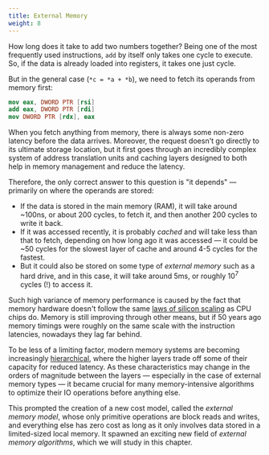 ```yaml
---
title: External Memory
weight: 8
---
```


How long does it take to add two numbers together? Being one of the most frequently used instructions, `add` by itself only takes one cycle to execute. So, if the data is already loaded into registers, it takes one just cycle.

But in the general case (`*c = *a + *b`), we need to fetch its operands from memory first:

```nasm
mov eax, DWORD PTR [rsi]
add eax, DWORD PTR [rdi]
mov DWORD PTR [rdx], eax
```

<!--

When you fetch anything from memory, the request goes through an incredibly complex system of address translation units and caching layers, and if the data wasn't in any of them, the request proceeds off-chip to either temporary (RAM) or persistent (HDD, SSD) memory. This causes the total latency to be influenced by many factors such as and even [which part of the chip it is physically located](https://randomascii.wordpress.com/2022/01/12/5-5-mm-in-1-25-nanoseconds/).

-->

When you fetch anything from memory, there is always some non-zero latency before the data arrives. Moreover, the request doesn't go directly to its ultimate storage location, but it first goes through an incredibly complex system of address translation units and caching layers designed to both help in memory management and reduce the latency.

Therefore, the only correct answer to this question is "it depends" — primarily on where the operands are stored:

- If the data is stored in the main memory (RAM), it will take around ~100ns, or about 200 cycles, to fetch it, and then another 200 cycles to write it back.
- If it was accessed recently, it is probably *cached* and will take less than that to fetch, depending on how long ago it was accessed — it could be ~50 cycles for the slowest layer of cache and around 4-5 cycles for the fastest.
- But it could also be stored on some type of *external memory* such as a hard drive, and in this case, it will take around 5ms, or roughly $10^7$ cycles (!) to access it.

Such high variance of memory performance is caused by the fact that memory hardware doesn't follow the same [laws of silicon scaling](/hpc/complexity/hardware) as CPU chips do. Memory is still improving through other means, but if 50 years ago memory timings were roughly on the same scale with the instruction latencies, nowadays they lag far behind.

To be less of a limiting factor, modern memory systems are becoming increasingly [hierarchical](hierarchy), where the higher layers trade off some of their capacity for reduced latency. As these characteristics may change in the orders of magnitude between the layers — especially in the case of external memory types — it became crucial for many memory-intensive algorithms to optimize their IO operations before anything else.

This prompted the creation of a new cost model, called the *external memory model*, whose only primitive operations are block reads and writes, and everything else has zero cost as long as it only involves data stored in a limited-sized local memory. It spawned an exciting new field of *external memory algorithms*, which we will study in this chapter.

<!--

It becomes ever more important to optimize

Modern computers grow ever more powerful, but their memory systems can't quite pick up with the increase in computing power, because they don't follow the same [laws of silicon scaling](/hpc/complexity/hardware) as CPU chips do.

If a CPU core has a frequency of 3 GHz, it roughly means that it is capable of executing up to $3 \cdot 10^9$ operations per second, depending on what constitutes an "operation". This is the baseline: on modern architectures, it can be increased by techniques such as SIMD and instruction-level parallelism up to $10^{11}$ operations per second, if the computation allows it.

But for many algorithms, the CPU is not the bottleneck. Before trying to optimize performance above that baseline, we need to learn not to drop below it, and the number one reason for this is memory.

-->
